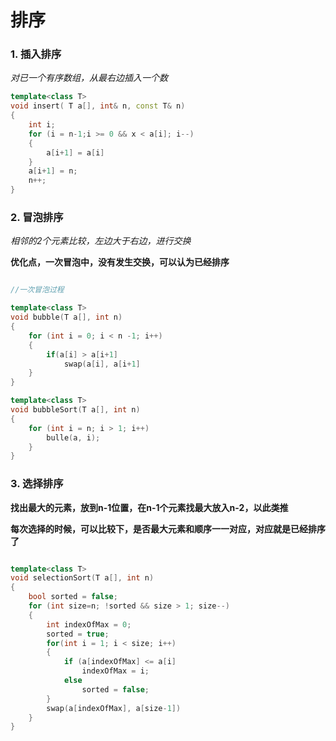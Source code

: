 # 排序

### 1. 插入排序

_对已一个有序数组，从最右边插入一个数_

```cpp
template<class T>
void insert( T a[], int& n, const T& n)
{
    int i;
    for (i = n-1;i >= 0 && x < a[i]; i--)
    {
        a[i+1] = a[i]
    }
    a[i+1] = n;
    n++;
}
```

### 2. 冒泡排序

_相邻的2个元素比较，左边大于右边，进行交换_

**优化点，一次冒泡中，没有发生交换，可以认为已经排序**

```cpp

//一次冒泡过程

template<class T>
void bubble(T a[], int n)
{
    for (int i = 0; i < n -1; i++)
    {
        if(a[i] > a[i+1] 
            swap(a[i], a[i+1]
    }
}

template<class T>
void bubbleSort(T a[], int n)
{
    for (int i = n; i > 1; i++)
        bulle(a, i);
    }
}
```

### 3. 选择排序

**找出最大的元素，放到n-1位置，在n-1个元素找最大放入n-2，以此类推**

**每次选择的时候，可以比较下，是否最大元素和顺序一一对应，对应就是已经排序了**

```cpp

template<class T>
void selectionSort(T a[], int n)
{
    bool sorted = false;
    for (int size=n; !sorted && size > 1; size--)
    {
        int indexOfMax = 0;
        sorted = true;
        for(int i = 1; i < size; i++)
        {
            if (a[indexOfMax] <= a[i] 
                indexOfMax = i;
            else
                sorted = false;
        }
        swap(a[indexOfMax], a[size-1])
    }
}
```

